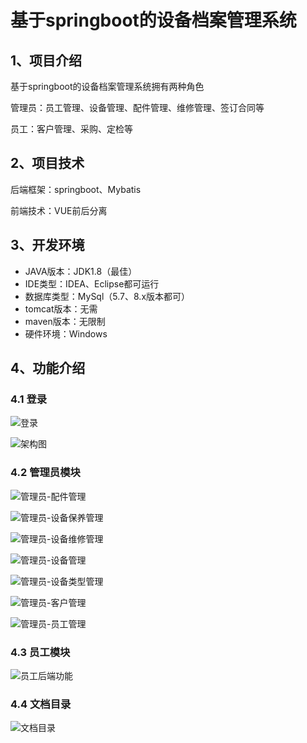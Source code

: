 # 基于springboot的设备档案管理系统



## 1、项目介绍

基于springboot的设备档案管理系统拥有两种角色

管理员：员工管理、设备管理、配件管理、维修管理、签订合同等

员工：客户管理、采购、定检等

## 2、项目技术

后端框架：springboot、Mybatis

前端技术：VUE前后分离

## 3、开发环境

- JAVA版本：JDK1.8（最佳）
- IDE类型：IDEA、Eclipse都可运行
- 数据库类型：MySql（5.7、8.x版本都可） 
- tomcat版本：无需
- maven版本：无限制
- 硬件环境：Windows


## 4、功能介绍

### 4.1 登录

![登录](https://www.codeshop.fun/Typora-Images/202408131948772.jpg)

![架构图](https://www.codeshop.fun/Typora-Images/202408131948594.jpg)

### 4.2 管理员模块

![管理员-配件管理](https://www.codeshop.fun/Typora-Images/202408131948922.jpg)

![管理员-设备保养管理](https://www.codeshop.fun/Typora-Images/202408131948969.jpg)

![管理员-设备维修管理](https://www.codeshop.fun/Typora-Images/202408131948989.jpg)

![管理员-设备管理](https://www.codeshop.fun/Typora-Images/202408131948010.jpg)

![管理员-设备类型管理](https://www.codeshop.fun/Typora-Images/202408131948952.jpg)

![管理员-客户管理](https://www.codeshop.fun/Typora-Images/202408131948048.jpg)

![管理员-员工管理](https://www.codeshop.fun/Typora-Images/202408131948618.jpg)

### 4.3 员工模块

![员工后端功能](https://www.codeshop.fun/Typora-Images/202408131948796.jpg)

### 4.4 文档目录

![文档目录](https://www.codeshop.fun/Typora-Images/202408131948254.jpg)



